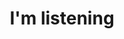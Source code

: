 ---
layout: archive_film
permalink: en/archive/2021/extra-short/i-am-listening

title: I'm listening
director: Ignacio Rodó
country: Spain
description: "Some therapies take years. Some take a minute."
category: extra-short
image_folder: images/films/archive/2021/extra-short/i-am-listening
is_winner: false
submission_year: 2021
lang: en
---